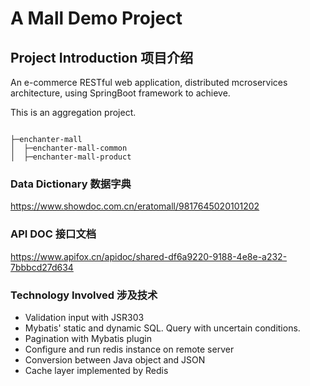 # A Mall Demo Project

## Project Introduction 项目介绍

An e-commerce RESTful web application, distributed mcroservices architecture, using SpringBoot framework to achieve.

This is an aggregation project.

```

├─enchanter-mall
│  ├─enchanter-mall-common
│  ├─enchanter-mall-product

```

### Data Dictionary 数据字典

https://www.showdoc.com.cn/eratomall/9817645020101202

### API DOC 接口文档

https://www.apifox.cn/apidoc/shared-df6a9220-9188-4e8e-a232-7bbbcd27d634

### Technology Involved 涉及技术

- Validation input with JSR303
- Mybatis' static and dynamic SQL. Query with uncertain conditions.
- Pagination with Mybatis plugin
- Configure and run redis instance on remote server
- Conversion between Java object and JSON
- Cache layer implemented by Redis
